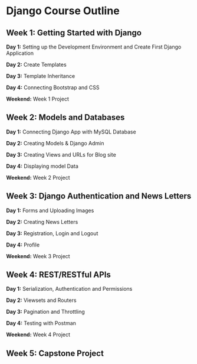 # Django Course Outline

## Week 1: Getting Started with Django

**Day 1:** Setting up the Development Environment and  Create First Django Application

**Day 2:** Create Templates

**Day 3:** Template Inheritance

**Day 4:** Connecting Bootstrap and CSS

**Weekend:** Week 1 Project


## Week 2: Models and Databases

**Day 1:** Connecting Django App with MySQL Database

**Day 2:** Creating Models & Django Admin

**Day 3:** Creating Views and URLs for Blog site

**Day 4:** Displaying model Data

**Weekend:** Week 2 Project


## Week 3:  Django Authentication and News Letters

**Day 1:** Forms and Uploading Images

**Day 2:** Creating News Letters

**Day 3:** Registration, Login and Logout

**Day 4:** Profile

**Weekend:** Week 3 Project

## Week 4: REST/RESTful APIs

**Day 1:** Serialization, Authentication and Permissions

**Day 2:** Viewsets and Routers

**Day 3:** Pagination and Throttling

**Day 4:** Testing with Postman 

**Weekend:** Week 4 Project

## Week 5: Capstone Project